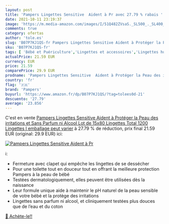 ```yaml
---
layout: post
title: 'Pampers Lingettes Sensitive  Aident à Pr avec 27.79 % rabais '
date: 2021-10-11 23:19:37
image: 'https://m.media-amazon.com/images/I/51Q482ZVsaS._SL500_._SL400_.jpg'
comments: true
category: ofertas
author: 'tole.es'
slug: 'B07P7KJ1QS-fr Pampers Lingettes Sensitive Aident à Protéger la Peau des...'
sku: 'B07P7KJ1QS-fr'
tags: [ 'Bébé et Puériculture','Lingettes et accessoires','Lingettes humides','Toilette de bébé','pampers', ]
actualPrice: 21.59 EUR
currency: EUR
price: 21.59
comparePrice: 29.9 EUR
prodname: 'Pampers Lingettes Sensitive  Aident à Protéger la Peau des irritations et Sans Parfum ni Alcool  Lot de 15x80 Lingettes  Total 1200 Lingettes  l emballage peut varier'
country: 'fr'
flag: '🇫🇷'
brand: 'Pampers'
buyurl: 'https://www.amazon.fr/dp/B07P7KJ1QS/?tag=tolees0d-21'
descuento: '27.79'
average: '23.856'
---
```


C'est en vente [Pampers Lingettes Sensitive  Aident à Protéger la Peau des irritations et Sans Parfum ni Alcool  Lot de 15x80 Lingettes  Total 1200 Lingettes  l emballage peut varier](https://www.amazon.fr/dp/B07P7KJ1QS/?tag=tolees0d-21)  à  27.79 % de réduction, prix final  21.59 EUR (original: 29.9 EUR) ici:

[![Pampers Lingettes Sensitive  Aident à Pr](https://m.media-amazon.com/images/I/51Q482ZVsaS._SL500_._SL400_.jpg)](https://www.amazon.fr/dp/B07P7KJ1QS/?tag=tolees0d-21)

ℹ️:

- Fermeture avec clapet qui empêche les lingettes de se dessécher
- Pour une toilette tout en douceur tout en offrant la meilleure protection Pampers à la peau de bébé
- Testées dermatologiquement, elles peuvent être utilisées dès la naissance
- Leur formule unique aide à maintenir le pH naturel de la peau sensible de votre bébé et la protège des irritations
- Lingettes sans parfum ni alcool, et cliniquement testées plus douces que de l’eau et du coton

[🛒 Achète-le!!](https://www.amazon.fr/dp/B07P7KJ1QS/?tag=tolees0d-21)
